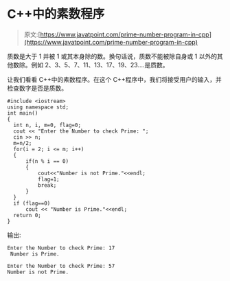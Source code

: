 # C++中的素数程序

> 原文:[https://www.javatpoint.com/prime-number-program-in-cpp](https://www.javatpoint.com/prime-number-program-in-cpp)

质数是大于 1 并被 1 或其本身除的数。换句话说，质数不能被除自身或 1 以外的其他数除。例如 2、3、5、7、11、13、17、19、23....是质数。

让我们看看 C++中的素数程序。在这个 C++程序中，我们将接受用户的输入，并检查数字是否是质数。

```
#include <iostream>
using namespace std;
int main()
{
  int n, i, m=0, flag=0;
  cout << "Enter the Number to check Prime: ";
  cin >> n;
  m=n/2;
  for(i = 2; i <= m; i++)
  {
      if(n % i == 0)
      {
          cout<<"Number is not Prime."<<endl;
          flag=1;
          break;
      }
  }
  if (flag==0)
      cout << "Number is Prime."<<endl;
  return 0;
}

```

输出:

```
Enter the Number to check Prime: 17  
 Number is Prime.   

```

```
Enter the Number to check Prime: 57  
Number is not Prime.

```